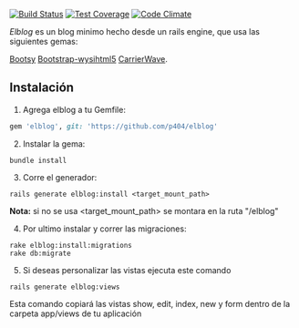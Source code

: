 [![Build Status](https://travis-ci.org/p404/elblog.svg?branch=master)](https://travis-ci.org/p404/elblog)
[![Test Coverage](https://codeclimate.com/github/p404/elblog/badges/coverage.svg)](https://codeclimate.com/github/p404/elblog)
[![Code Climate](https://codeclimate.com/github/p404/elblog/badges/gpa.svg)](https://codeclimate.com/github/p404/elblog)


*Elblog* es un blog minimo hecho desde un rails engine, que usa las siguientes gemas: 

[Bootsy](https://github.com/volmer/bootsy)
[Bootstrap-wysihtml5](https://github.com/jhollingworth/bootstrap-wysihtml5)
[CarrierWave](https://github.com/carrierwaveuploader/carrierwave).


## Instalación

1. Agrega elblog a tu Gemfile:
  ```ruby
  gem 'elblog', git: 'https://github.com/p404/elblog'
  ```

2. Instalar la gema:
  ```console
  bundle install
  ```

3. Corre el generador:
  ```console
  rails generate elblog:install <target_mount_path>
  ```
  
  **Nota:** si no se usa <target_mount_path> se montara en la ruta "/elblog"

4. Por ultimo instalar y correr las migraciones:
  ```console
  rake elblog:install:migrations
  rake db:migrate
  ```
  
5. Si deseas personalizar las vistas ejecuta este comando 
  ```console
  rails generate elblog:views
  ```
  
  Esta comando copiará las vistas show, edit, index, new y form dentro de la carpeta app/views de tu aplicación
